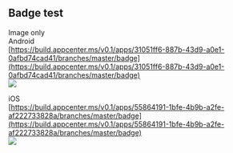 ## Badge test
Image only  
Android  
[https://build.appcenter.ms/v0.1/apps/31051ff6-887b-43d9-a0e1-0afbd74cad41/branches/master/badge](https://build.appcenter.ms/v0.1/apps/31051ff6-887b-43d9-a0e1-0afbd74cad41/branches/master/badge)  
![](https://build.appcenter.ms/v0.1/apps/31051ff6-887b-43d9-a0e1-0afbd74cad41/branches/master/badge)
  
iOS  
[https://build.appcenter.ms/v0.1/apps/55864191-1bfe-4b9b-a2fe-af222733828a/branches/master/badge](https://build.appcenter.ms/v0.1/apps/55864191-1bfe-4b9b-a2fe-af222733828a/branches/master/badge)  
![](https://build.appcenter.ms/v0.1/apps/55864191-1bfe-4b9b-a2fe-af222733828a/branches/master/badge)

